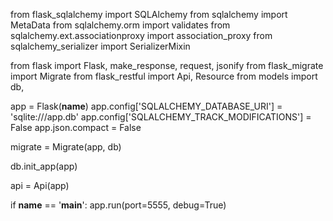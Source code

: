 <!-- TODO: models.py -->
<!-- [x] make necessary imports -->

from flask_sqlalchemy import SQLAlchemy
from sqlalchemy import MetaData
from sqlalchemy.orm import validates
from sqlalchemy.ext.associationproxy import association_proxy
from sqlalchemy_serializer import SerializerMixin

<!-- [x] build all the Classes in models and add __tablename__ properties -->
<!--
side note: be sure to use proper notation for the items that require USDC time:
example:
    created_at = db.Column(db.DateTime, server_default = db.func.now())
    updated_at = db.Column(db.DateTime, onupdate = db.func.now())
 -->
<!-- [x] include SerializerMixin wrapper to each class -->
<!-- [x] add backrefs where needed -->
<!-- ex: hero_powers = db.relationship('HeroPower', backref = 'hero') -->
<!-- [x] add the association proxies -->
<!-- example:

    ... in the case of the Hero Class ...
    powers = association_proxy('hero_powers', 'power'),

    where heroe_powers is not the name of a table, but rather the name of the relationship ...

    hero_powers = db.relationship('HeroPower', backref = 'hero')
 -->
<!-- [x] set serialize_rules that exclude the CURRENT instance of the class  -->
<!--

class Hero(db.Model, SerializerMixin):
    # ...
    serialize_rules = ('-hero_powers.power',)


class HeroPower(db.Model, SerializerMixin):
    # ...
    serialize_rules = ('-hero', '-power',)


class Power(db.Model, SerializerMixin):
    # ...
    serialize_rules = ('-hero_powers.hero',)

 -->
<!-- ex:
... within the HeroPowers class ...
hero = db.Column(db.Integer, db.ForeignKey('heroes.id'))
power = db.Column(db.Integer, db.ForeignKey('powers.id'))
serialize_rules = ('-power.hero_powers', '-hero.hero_powers')

... within the Heroes class ..
hero_powers = db.relationship('HeroPowers', backref = 'hero')
powers = association_proxy('hero_powers', 'power')
serialize_rules = ('-powers.hero', '-hero_powers.hero')

-->
<!-- [ ] add validations -->
<!--

class Power(db.Model, SerializerMixin):
   ...

    @validates('description')
    def validates_description(self, key, description):
        if not description or len(description) < 20:
            raise ValueError("Strength must have a length")
        return description
 -->
<!-- TODO: app.py -->
<!-- [ ] upgrade and migrate -->
<!--
flask db upgrade (synonymous to makemgirations)
flask db migrate (synonymous to migrate)
 -->
<!-- [ ] make necessary imports -->

from flask import Flask, make_response, request, jsonify
from flask_migrate import Migrate
from flask_restful import Api, Resource
from models import db, <!-- also include any other models here -->

<!-- [ ] make sure initial boiler plate code is in place -->

app = Flask(**name**)
app.config['SQLALCHEMY_DATABASE_URI'] = 'sqlite:///app.db'
app.config['SQLALCHEMY_TRACK_MODIFICATIONS'] = False
app.json.compact = False

migrate = Migrate(app, db)

db.init_app(app)

api = Api(app)

if **name** == '**main**':
app.run(port=5555, debug=True)

<!-- [ ] GET (all) example -->
<!--
class Hero(Resource):
    def get(self):
        heroes = Hero.query.all()
        heroes_dict = [hero.to_dict() for hero in heroes]
        response = make_response(
            jsonify(heroes_dict),
            200
        )
        return response
-->
<!-- [ ] PUT example -->
<!--

class Heroes(Resource):
    def get(self):
        heroes = Hero.query.all()
        if (heroes):
            heroes_dict = [hero.to_dict() for hero in heroes]
            return make_response(heroes_dict, 200)
        else:
            return make_response("no heroes found", 404)

    def put(self):
        try:
            new_hero = Hero(
                name=request.get_json()['name'],
                super_name=request.get_json()['super_name']
            )
            db.session.add(new_hero)
            db.session.commit()
            return_hero = Hero.query.filter_by(
                id=new_hero.id).first().to_dict()
            return make_response(return_hero, 201)
        except ValueError:
            return make_response("value don't workkkk", 404)

 -->
